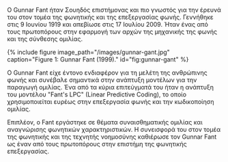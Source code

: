 Ο Gunnar Fant ήταν Σουηδός επιστήμονας και πιο γνωστός για την έρευνά του στον τομέα της φωνητικής και της επεξεργασίας φωνής. Γεννήθηκε στις 9 Ιουνίου 1919 και απεβίωσε στις 17 Ιουλίου 2009. Ήταν ένας από τους πρωτοπόρους στην εφαρμογή των αρχών της μηχανικής της φωνής και της σύνθεσης ομιλίας.


{% include figure image_path="/images/gunnar-gant.jpg" caption="Figure 1: Gunnar Fant (1999)." id="fig:gunnar-gant" %}

Ο Gunnar Fant είχε έντονο ενδιαφέρον για τη μελέτη της ανθρώπινης φωνής και συνέβαλε σημαντικά στην ανάπτυξη μοντέλων για την παραγωγή ομιλίας. Ένα από τα κύρια επιτεύγματά του ήταν η ανάπτυξη του μοντέλου "Fant's LPC" (Linear Predictive Coding), το οποίο χρησιμοποιείται ευρέως στην επεξεργασία φωνής και την κωδικοποίηση ομιλίας.

Επιπλέον, ο Fant εργάστηκε σε θέματα συναισθηματικής ομιλίας και αναγνώρισης φωνητικών χαρακτηριστικών. Η συνεισφορά του στον τομέα της φωνητικής και της τεχνητής νοημοσύνης καθιέρωσε τον Gunnar Fant ως έναν από τους πρωτοπόρους στην επιστήμη της φωνητικής επεξεργασίας.

[^1]: fig:gunnar-gant
